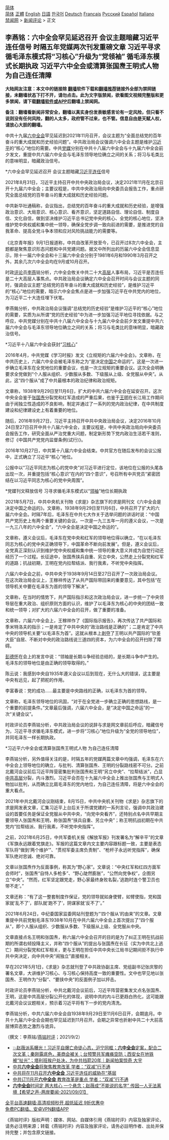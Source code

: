  <!-- 面包屑导航 --> <div class="breadcrumb"><!-- GTranslate: https://gtranslate.io/ -->  <div class="switcher notranslate">  <div class="selected">  <a href="#" onclick="return false;"> 简体</a>  </div>  <div class="option">  <a href="https://www.bannedbook.org" onclick="doGTranslate('zh-CN|zh-CN');jQuery('div.switcher div.selected a').html(jQuery(this).html());return false;" title="简体中文" class="nturl selected"> 简体</a>  <a href="https://www.bannedbook.org/zh-tw/" onclick="doGTranslate('zh-CN|zh-TW');jQuery('div.switcher div.selected a').html(jQuery(this).html());return false;" title="繁體中文" class="nturl"> 正體</a>  <a href="https://www.bannedbook.org/en/" onclick="doGTranslate('zh-CN|en');jQuery('div.switcher div.selected a').html(jQuery(this).html());return false;" title="English" class="nturl"> English</a>  <a href="https://www.bannedbook.org/ja/" onclick="doGTranslate('zh-CN|ja');jQuery('div.switcher div.selected a').html(jQuery(this).html());return false;" title="日本語" class="nturl"> 日語</a>  <a href="https://www.bannedbook.org/ko/" onclick="doGTranslate('zh-CN|ko');jQuery('div.switcher div.selected a').html(jQuery(this).html());return false;" title="한국어" class="nturl"> 한국어</a>  <a href="https://www.bannedbook.org/de/" onclick="doGTranslate('zh-CN|de');jQuery('div.switcher div.selected a').html(jQuery(this).html());return false;" title="Deutsch" class="nturl"> Deutsch</a>  <a href="https://www.bannedbook.org/fr/" onclick="doGTranslate('zh-CN|fr');jQuery('div.switcher div.selected a').html(jQuery(this).html());return false;" title="Français" class="nturl"> Français</a>  <a href="https://www.bannedbook.org/ru/" onclick="doGTranslate('zh-CN|ru');jQuery('div.switcher div.selected a').html(jQuery(this).html());return false;" title="Русский" class="nturl"> Русский</a>  <a href="https://www.bannedbook.org/es/" onclick="doGTranslate('zh-CN|es');jQuery('div.switcher div.selected a').html(jQuery(this).html());return false;" title="Español" class="nturl"> Español</a>  <a href="https://www.bannedbook.org/it/" onclick="doGTranslate('zh-CN|it');jQuery('div.switcher div.selected a').html(jQuery(this).html());return false;" title="Italiano" class="nturl"> Italiano</a>  </div>  </div>      <div class='breadcrumb-sub'><!-- Breadcrumb NavXT 6.3.0 --> <a href="https://www.bannedbook.org/" class="home">禁闻网</a> &gt; <a href="https://www.bannedbook.org/bnews/comments/" class="category">新闻评论</a> &gt; 正文</div></div><h2>李燕铭：六中全会罕见延迟召开 会议主题暗藏习近平连任信号 时隔五年党媒两次刊发重磅文章 习近平寻求循毛泽东模式将“习核心”升级为“党领袖” 循毛泽东模式长期执政 习近平六中全会或清算张国焘王明式人物 为自己连任清障</h2> <p class="notice"><b>大陆网友注意：本文中的链接除 <a href="https://github.com/bannedbook/fanqiang" >翻墙</a>软件下载和<a href="https://github.com/killgcd/justmysocks/blob/master/README.md">翻墙推荐</a>链接外全部为禁网链接，未翻墙状态下打不开，请勿点击。此为文字版禁闻，欲看图文视频完整版和更多禁闻，请下载<a href="https://github.com/bannedbook/fanqiang">翻墙软件或APP</a>后翻墙上禁闻网。</p><p>备注：翻墙看新闻非常安全，翻墙以真实身份发表敏感言论有一定风险，但只看不说则没有任何风险，翻的人太多，政府管不过来，也不管。信息自由是天赋人权，请放心大胆的翻墙。</b></p>  <div class="entry"> <p></p> <p>中共十九届<a href="https://www.bannedbook.org/bnews/tag/%e5%85%ad%e4%b8%ad%e5%85%a8%e4%bc%9a/" class="st_tag internal_tag" rel="tag" title="标签 六中全会 下的日志">六中全会</a>罕见延迟到2021年11月召开&#65292;会议主题为&#8220;全面总结党的百年奋斗的重大成就和历史经验问题&#8221;&#12290;中共政治局会议强调六中全会主题是维护<a href="https://www.bannedbook.org/bnews/tag/%e4%b9%a0%e8%bf%91%e5%b9%b3/" class="st_tag internal_tag" rel="tag" title="标签 习近平 下的日志">习近平</a>的&#8220;核心&#8221;地位的需要&#12290;中共<a href="https://www.bannedbook.org/bnews/tag/%E5%85%9A%E5%AA%92/" class="st_tag internal_tag" rel="tag" title="标签 党媒 下的日志">党媒</a>分别在中共十八届六中全会与十九届六中全会前夕发文&#65292;重提中共六届六中全会与毛泽东领导地位确立之间的关系&#65307;将习与毛类比的意味明显&#65292;暗藏政治信号&#12290;</p> <p>   *六中全会罕见延迟召开 会议主题暗藏<a href="https://www.bannedbook.org/bnews/tag/%e4%b9%a0%e8%bf%91%e5%b9%b3%e8%bf%9e%e4%bb%bb/" class="st_tag internal_tag" rel="tag" title="标签 习近平连任 下的日志">习近平连任</a>信号</p> <p>2021年8月31日&#65292;习近平主持召开中共中央政治局会议&#65292;决定2021年11月在北京召开十九届六中全会&#65307;主要议程是&#65292;中共中央政治局向中央委员会报告工作&#65292;重点研究全面总结党的百年奋斗的重大成就和历史经验问题&#12290;</p> <p>中共新华社通稿称&#65292;会议指出&#65292;总结党的百年奋斗的重大成就和历史经验&#65292;是增强政治意识&#12289;大局意识&#12289;核心意识&#12289;看齐意识&#65292;坚定道路自信&#12289;理论自信&#12289;制度自信&#12289;文化自信&#65292;做到坚决维护习近平总书记党中央的核心&#12289;全党的核心地位&#65292;坚决维护党中央权威和集中统一领导&#65292;确保全党步调一致向前进的需要&#65292;是推进党的自我革命&#12289;提高全党斗争本领和应对风险挑战能力的需要等&#12290; <br />&nbsp;<br />&#12298;北京青年报&#12299;9月1日报道称&#65292;中共自改革开放至今&#65292;已召开过8次六中全会&#65292;主题都是聚焦意识形态问题和中共党建问题&#12290;据文中所列出的历届六中全会信息显示&#65292;除十一届六中全会和十三届六中全会分别于1981年6月和1990年3月召开之外&#65292;其余几次六中全会均在9月或10月召开&#12290;</p> <p>   时政<span class='wp_keywordlink_affiliate'><a href="https://www.bannedbook.org/bnews/comments/" title="新闻评论" target="_blank">评论</a></span>员<a href="https://www.bannedbook.org/bnews/tag/%e6%9d%8e%e7%87%95/" class="st_tag internal_tag" rel="tag" title="标签 李燕 下的日志">李燕</a>铭分析&#65292;六中全会攸关中共二十大<span class='wp_keywordlink_affiliate'><a href="https://www.bannedbook.org/bnews/ccpdope/" title="中共高层内幕" target="_blank">高层</a></span>人事布局&#65292;习近平是否连任是二十大高层人事焦点&#12290;中共政治局会议确定六中全会召开时间与会议主题的同时&#65292;强调会议主题&#8220;总结党的百年奋斗的重大成就和历史经验&#8221;&#65292;是维护习近平的&#8220;核心&#8221;地位的需要&#65292;暗示六中全会焦点是进一步加强习近平在中共党内的地位&#65292;为习近平二十大连任埋下伏笔&#12290;</p> <p>李燕銘分析&#65292;中共政治局会议强调&#8220;总结党的历史经验&#8221;是维护习近平的&#8220;核心&#8221;地位的需要&#65292;实质为从所谓&#8220;党的历史经验&#8221;中为进一步加强习近平地位寻找依据&#12290;与之呼应&#65292;中共党媒分别在中共十八届六中全会与十九届六中全会前夕发文重提中共六届六中全会与毛泽东领导地位确立之间的关系&#65307;将习与毛类比的意味明显&#65292;暗藏政治信号&#12290;</p> <p>   *习近平十八届六中全会获封&#8220;<a href="https://www.bannedbook.org/bnews/tag/%e4%b9%a0%e6%a0%b8%e5%bf%83/" class="st_tag internal_tag" rel="tag" title="标签 习核心 下的日志">习核心</a>&#8221;</p> <p>2016年4月&#65292;中共党媒&#12298;学习时报&#12299;发文&#12298;立规矩的六届六中全会&#12299;&#12290;文章称&#65292;在中共历史上&#65292;六届六中全会被毛泽东称之为&#8220;是决定<span class='wp_keywordlink_affiliate'><a href="https://www.bannedbook.org/" title="中国" target="_blank">中国</a></span>之命运的&#8221;&#12290;这是一次进一步确立毛泽东在全党地位的重要会议&#65292;也是一次立规矩的重要会议&#12290;这次全会明确要求全党做到&#8220;个人服从组织&#12289;少数服从多数&#12289;下级服从上级&#12289;全党服从中央&#8221;&#12290;从此&#65292;这&#8220;四个服从&#8221;成了中共最根本的政治纪律和政治规矩&#12290;</p>  <p>文章称&#65292;1938年9月29日至11月6日&#65292;扩大的中共六届六中全会在延安召开&#12290;这次中央全会鉴于<a href="https://www.bannedbook.org/bnews/tag/%e5%bc%a0%e5%9b%bd%e7%84%98/" class="st_tag internal_tag" rel="tag" title="标签 张国焘 下的日志">张国焘</a>分裂党和红军造成的严重后果&#65292;也鉴于<a href="https://www.bannedbook.org/bnews/tag/%e7%8e%8b%e6%98%8e/" class="st_tag internal_tag" rel="tag" title="标签 王明 下的日志">王明</a>在长江局工作期间由于闹独立性造成的不良影响&#65292;制定并通过了一系列的党内政治纪律&#65292;在中共制度建设和纪律建设史上有着重要的地位&#12290; </p> <p>随后&#65292;2016年9月27日&#65292;习近平主持召开中共中央政治局会议&#65292;决定2016年10月24日至27日召开中共十八届六中全会&#65292;主要议程是&#65292;中共中央政治局向中央委员会报告工作&#65292;研究全面从严治党重大问题&#65292;制定新形势下党内政治生活若干准则&#65292;修订&#12298;中国共产党党内监督条例(试行)&#12299;&#12290; </p> <p>2016年10月27日&#65292;中共第十八届六中全会结束&#12290;中共官方在随后发布的会议公报中&#65292;正式确立了习近平&#8220;核心&#8221;地位&#12290;</p> <p>公报中以&#8220;习近平同志为核心的党中央&#8221;对习近平进行定位&#65292;该地位在公报的头尾各出现一次&#65292;并重提包括&#8220;核心意识&#8221;在内的&#8220;四个意识&#8221;&#65292;号召所有中共党员&#8220;紧密团结在以习近平同志为核心的党中央周围&#8221;&#12290;</p> <p>   *党媒刊文释放信号 习寻求循毛泽东模式以&#8220;<a href="https://www.bannedbook.org/bnews/tag/%E9%A2%86%E8%A2%96/" class="st_tag internal_tag" rel="tag" title="标签 领袖 下的日志">领袖</a>&#8221;地位长期执政</p> <p>2021年5月7日&#65292;中共中央机关刊物&#12298;求是&#12299;杂志旗下的求是网刊文&#12298;六中全会是决定中国之命运的&#12299;&#12290;文章称&#65292;1938年9月29日至11月6日&#65292;中共召开了扩大的六届六中全会&#12290;时隔7年后&#65292;毛泽东在中共七大作关于选举问题的讲话时说&#65306;&#8220;中国共产党历史上有两个重要关键的会议&#12290;一次是一九三五年一月的遵义会议&#65292;一次是一九三八年的六中全会&#8221;&#65292;&#8220;六中全会是决定中国之命运的&#8221;&#12290;</p> <p>文章称&#65292;遵义会议后&#65292;毛泽东在党中央和红军的领导地位得以确立&#65292;&#8220;在以毛泽东同志为核心的党中央正确领导下&#65292;中国革命不断向前发展&#8221;&#12290;但是&#65292;遵义会议后&#65292;全党真正深刻认识到维护党中央权威和集中统一领导的重大意义并成为自觉行动还经历了一个过程&#12290;长征途中&#65292;张国焘挟兵自重&#12289;另立中央&#65292;公然走上分裂党和红军的道路&#65307;抗战初期&#65292;王明在党内拉帮结派&#12289;我行我素&#65292;不听党中央指挥&#12290;</p> <p>六届六中全会之前&#65292;中共中央于1938年9月14日至27日召开了一次政治局会议&#12290;在这次政治局会议上&#65292;王稼祥传达了从共产国际带回来的重要意见&#65292;其中包括&#8220;在领导机关中要在毛泽东为首的领导下解决&#8221;&#12290;</p> <p>   文章称&#65292;在当时的情势下&#65292;共产国际指示和这次政治局会议&#65292;进一步统一了中央领导层在重大政治&#12289;组织原则方面的认识&#65292;维护了以毛泽东为核心的中央的团结一致和统一领导&#65307;对扩大的六届六中全会的召开&#65292;做了重要的准备&#12290;</p>  <p>文章称&#65292;六届六中全会上&#65292;王稼祥作了&#12298;国际指示报告&#12299;&#65292;再次传达了共产国际和季米特洛夫的指示&#65307;一是肯定了中共中央的&#8220;政治路线是正确的&#8221;&#65307;二是肯定了中共中央的领导机关要&#8220;以毛泽东为首&#8221;&#12290;这就从根本上<span class='wp_keywordlink'><a href="https://www.bannedbook.org/forum2/topic21.html" title="《剥夺》 黄建民 著" target="_blank">剥夺</a></span>了王明以共产国际的&#8220;钦差大臣&#8221;自居&#12289;不断对中央的政治路线说三道四的资本&#65292;为六中全会的召开扫除了障碍&#12290; &nbsp;</p> <p><span class='wp_keywordlink'><a href="https://www.bannedbook.org/forum2/topic960.html" title="彭德怀自述" target="_blank">彭德怀</a></span>在会上的发言中说&#65306;&#8220;领袖是长期斗争经验总结的&#65292;是长期斗争中产生的&#12290;毛泽东的领导地位是由正确的领导取得的&#12290;&#8221;</p> <p>陈云说&#65306;我感到中央自1935年遵义会议以后到现在&#65292;无什么大的错误&#65292;这主要是中央有远见&#65292;起了把舵的作用&#12290;</p> <p>李富春说&#65306;党的成功&#8230;&#8230;最主要是中央路线的正确&#65292;以毛泽东为首的领导&#12290;</p> <p>文章称&#65292;毛泽东领导地位的巩固&#65292;&#8220;对于在全党进一步确立正确的思想路线&#65292;是一个重要的前提条件&#12290;&#8221;文章最后强调&#65292;六届六中全会&#65292;是&#8220;决定中国之命运&#8221;的一次&#8220;关键会议&#8221;&#12290; </p> <p>时政评论员李燕铭分析&#65292;中共政治局会议的说辞与求是网文章前后呼应&#65292;暗藏信号为&#65292;习近平寻求循毛泽东模式&#65292;进一步将&#8220;习核心&#8221;地位升级为&#8220;全党的领导地位&#8221;&#65292;并同毛泽东一样长期执政&#12290;</p> <p>   *习近平六中全会或清算张国焘王明式人物 为自己连任清障</p> <p>李燕铭分析&#65292;另外值得关注的是&#65292;时隔五年的党媒两篇文章中均强调&#65292;毛泽东在六中全会上领导地位的确立&#65292;与批判&#12289;清算张国焘&#12289;王明的分裂路线密不可分&#12290;之前北戴河会议前后习近平阵营密集批判张国焘和王明&#8220;另立中央&#8221;&#12289;&#8220;拉帮结派&#8221;&#65292;凸显<span class='wp_keywordlink_affiliate'><a href="https://www.bannedbook.org/bnews/ccpdope/" title="中共高层" target="_blank">中共高层</a></span>分裂&#65292;内斗激烈&#12290;习近平会否在十九届六中全会上推出张国焘与王明式人物加以批判&#65292;从而确立比肩毛泽东的党内地位&#65292;为自己连任清障&#65292;将是六中全会的重大看点&#12290;</p> <p>2021年中共北戴河会议刚结束&#65292;8月15日&#65292;中共中央机关刊物&#12298;求是&#12299;杂志旗下的求是网发表文章&#65292;汇集习近平上台后关于所谓党建的一系列言论&#65292;强调中共政治建设的首要任务是保证全党服从中共中央&#65292;&#8220;向党中央看齐&#8221;&#65292;还特别点名中共早期主要领导人张国焘和王明&#65292;称张国焘&#8220;挟兵自重&#12289;另立中央&#8221;&#65307;称王明抗战初期在中共党内&#8220;拉帮结派&#12289;我行我素&#65292;不听党中央指挥&#8221;&#12290;</p>  <p>之前&#65292;2021年6月25日&#65292;中共军委机关报&#12298;解放军报&#12299;刊发署名为&#8220;解辛平&#8221;的文章&#12298;军旗永远跟着党旗走&#12299;&#12290;军报的这篇文章内文主要内容跟标题一致&#65292;主要是表态军队将&#8220;做到&#8216;两个维护&#8217;&#8221;&#12289;&#8220;贯彻军委主席负责制&#8221;&#12289;&#8220;枪杆子永远听党指挥&#8221;&#65292;确保军队绝对忠诚&#12289;绝对可靠&#12290;</p> <p>   文章以张国焘作为反面事例&#65292;称其为&#8220;野心家&#8221;&#12290;文章说&#65306;&#8220;中央红军和红四方面军会师时&#8221;&#65292;张国焘&#8220;自恃人多枪多&#8221;&#12289;&#8220;野心陡然膨胀&#8221;&#65292;&#8220;公然向党争权&#8221;&#65292;企图另立&#8220;中央&#8221;&#12290;&#8220;然而&#65292;红军坚定跟党走&#65292;野心家最终身败名裂&#65292;&#8217;逃跑时连个警卫员也带不走&#8217;&#12290;&#8221;</p> <p>文章还称&#65306;&#8220;有了这一整套制度作保证&#65292;党的领导就如身使臂&#65292;如臂使指&#65292;党和国家就&#8217;乱不了&#8217;&#65292;部队就&#8217;跑不了&#8217;&#65292;阴谋家就&#8217;反不了&#8217;&#12290;&#8221; </p> <p>2021年6月24日&#65292;中纪委国家监委网站刊登题为&#8220;&#8216;四个服从&#8217;的由来&#8221;的文章&#12290;文章重提中共前党魁毛泽东1938年10月在中共六届六中全会上首次提出了&#8220;四个服从&#8221;&#65292;即个人服从组织&#12289;少数服从多数&#12289;下级服从上级&#12289;全党服从中央&#12290;</p> <p>文章直接点名王明和张国焘&#65292;称六届六中全会召开的目的是为了纠正王明在抗战前期的所谓右倾投降主义&#65292;并称&#8220;四个服从&#8221;的提出与张国焘在长征&#65288;实为中共北上逃亡&#65289;期间分裂党和红军相关&#65292;更与王明在担任中共中央长江局书记期间拒不执行中共中央决定&#65292;向中共中央&#8220;闹独立&#8221;直接相关&#12290;</p> <p>早在2021年5月1日&#65292;&#12298;求是&#12299;杂志就刊登了中共政协副主席&#12289;党组副书记张庆黎的署名文章&#65292;大讲维护习核心&#12289;与习核心保持高度一致的重要性&#12290;文中也罕见地以张国焘&#12289;王明作为&#8220;分裂&#8221;&#12289;&#8220;要挟中央&#8221;的反面例子加以抨击&#12290;</p> <p>   时政评论员李燕铭分析&#65292;中共北戴河会议前后&#65292;习近平阵营密集发文点名张国焘&#12289;王明&#65292;这是中共高层分裂公开化的体现&#65292;说明中共的内斗已更趋白热化&#65292;这可能跟北戴河会议议题相关&#65292;预示着习近平将有下一步的党内清洗&#12290;</p> <p>李燕铭分析&#65292;中共六届六中全会自1938年9月29日至11月6日召开&#65292;会期逾月&#12290;中共十九届六中全会会期也罕见延迟到11月召开&#12290;会期之异常也折射中共二十大前高层博弈态势之激烈与诡异&#12290;</p> <p>&#65288;撰文&#65306;李燕铭/<a href="https://www.bannedbook.org/bnews/tag/%e7%87%95%e9%93%ad%e6%97%b6%e8%af%84/" class="st_tag internal_tag" rel="tag" title="标签 燕铭时评 下的日志">燕铭时评</a>&#65307;2021/9/2&#65289;</p>  <ul class='op-related-articles' title='相关阅读'> <li><a href='https://www.bannedbook.org/bnews/bannedvideo/20210902/1617602.html' target='_blank'>💥赵薇派系曝光！习近平自爆亡命徒心态，沪宁同框；<b>六中全会</b>定案，配合二次文革；秦刚露底色，美商会被关；台预警共军瘫痪空防；西安女在地铁被“扯光”；塔利班挨户处决，为中共挡箭20年｜新闻拍案惊奇 大宇</a></li> <li><a href='https://www.bannedbook.org/bnews/comments/20210902/1617325.html' target='_blank'>中共<b>六中全会</b>将聚焦教育改革 学者：“双减”行不通</a></li> <li><a href='https://www.bannedbook.org/bnews/ssgc/20210902/1617282.html' target='_blank'>中共将在11月召开<b>六中全会</b> 习近平连任的威胁在“基层</a></li> <li><a href='https://www.bannedbook.org/bnews/comments/20210901/1617200.html' target='_blank'>中共订11月开<b>六中全会</b> 教育改革是重点 学者：“双减”行不通</a></li> <li><a href='https://www.bannedbook.org/bnews/comments/20210901/1617169.html' target='_blank'><b>六中全会</b>时间定 两大核心 一个悬念；赵薇成“不能说的名字” 传因一人无法离境【希望之声-两岸要闻-2021/09/01】</a></li> </ul> <p class="texttj"> <a href="https://github.com/bannedbook/fanqiang/wiki/V2ray%E6%9C%BA%E5%9C%BA" target="_blank">全平台高速翻墙:高清视频秒开,超低延迟,9折优惠中</a><br/> <a href="https://github.com/bannedbook/fanqiang/wiki/%E7%A6%81%E9%97%BB%E7%BD%91%E5%AE%89%E5%8D%93%E7%BF%BB%E5%A2%99%E6%96%B0%E9%97%BBAPP" target="_blank">免费PC翻墙、安卓VPN翻墙APP</a></p><p>&#12298;燕铭时评&#12299;版权声明&#65306;媒体&#12289;网站&#12289;自媒体引用&#12298;燕铭时评&#12299;内容及独家评论&#65292;请务必注明来源&#65307;转载&#12298;燕铭时评&#12299;内容及独家评论&#65292;请务必註明作者&#12289;出处并保持完整&#65307;并包含原文链接&#12290;  </p><a name='sharetosocial'></a>  <div style="margin-bottom:5px;padding-bottom:5px;clear:both"> <div id="archive-pix-1" class="banner-ads"> <!-- AuctionX Display platform tag START --> <div id="26318x728x90x621x_ADSLOT2" clicktrack="%%CLICK_URL_ESC%%"></div> <!-- AuctionX Display platform tag END --> </div> <div id="archive-pix-2" class="banner-ads"> <!-- AuctionX Display platform tag START --> <div id="26315x300x250x621x_ADSLOT2" clicktrack="%%CLICK_URL_ESC%%"></div> <!-- AuctionX Display platform tag END --> </div> </div>  <div id="archive-pix-1" class="banner-ads"> <!-- AuctionX Display platform tag START --> <div id="26318x728x90x621x_ADSLOT3" clicktrack="%%CLICK_URL_ESC%%"></div> <!-- AuctionX Display platform tag END --> </div> </div><!--END ENTRY--> 
